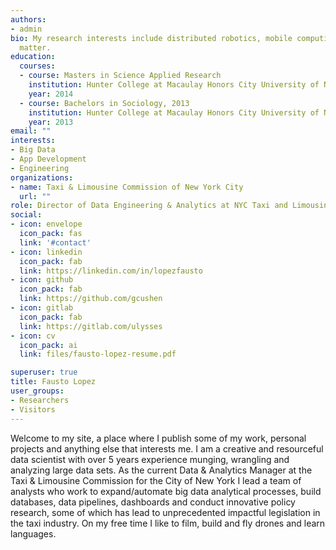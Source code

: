 ```yaml
---
authors:
- admin
bio: My research interests include distributed robotics, mobile computing and programmable
  matter.
education:
  courses:
  - course: Masters in Science Applied Research
    institution: Hunter College at Macaulay Honors City University of New York
    year: 2014
  - course: Bachelors in Sociology, 2013
    institution: Hunter College at Macaulay Honors City University of New York
    year: 2013
email: ""
interests:
- Big Data
- App Development
- Engineering
organizations:
- name: Taxi & Limousine Commission of New York City
  url: ""
role: Director of Data Engineering & Analytics at NYC Taxi and Limousine Commission
social:
- icon: envelope
  icon_pack: fas
  link: '#contact'
- icon: linkedin
  icon_pack: fab
  link: https://linkedin.com/in/lopezfausto
- icon: github
  icon_pack: fab
  link: https://github.com/gcushen
- icon: gitlab
  icon_pack: fab
  link: https://gitlab.com/ulysses
- icon: cv
  icon_pack: ai
  link: files/fausto-lopez-resume.pdf

superuser: true
title: Fausto Lopez
user_groups:
- Researchers
- Visitors
---
```


Welcome to my site, a place where I publish some of my work, personal projects and anything else that interests me. I am a creative and resourceful data scientist with over 5 years experience munging, wrangling and analyzing large data sets. As the current Data & Analytics Manager at the Taxi & Limousine Commission for the City of New York I lead a team of analysts who work to expand/automate big data analytical processes, build databases, data pipelines, dashboards and conduct innovative policy research, some of which has lead to unprecedented impactful legislation in the taxi industry. On my free time I like to film, build and fly drones and learn languages.